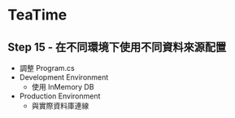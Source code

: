 # TeaTime

## Step 15 - 在不同環境下使用不同資料來源配置

- 調整 Program.cs
- Development Environment
    - 使用 InMemory DB
- Production Environment
    - 與實際資料庫連線
